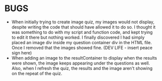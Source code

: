 # BUGS
- When initially trying to create image quiz, my images would not display, despite writing the code that should have allowed it to do so. I thought it was something to do with my script and function code, and kept trying to edit it there but nothing worked. I finally discovered I had simply placed an image div inside my question container div in the HTML file. Once I removed that the images showed fine. (DEV LIFE - insert peace sign here)
- When adding an image to the resultContainer to display when the results were shown, the image keeps appearing under the questions as well. Also, when I refresh the quiz, the results and the image aren't showing on the repeat of the quiz.
